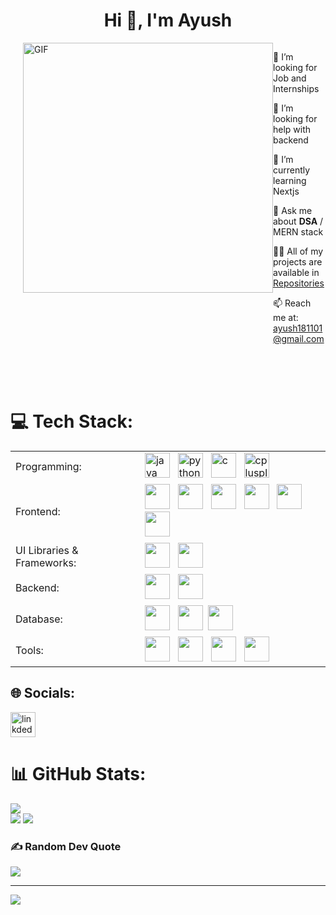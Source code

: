 <h1 align="center">Hi 👋, I'm Ayush</h1>
<!-- <h3 align="center">I am a web developer</h3> -->

<div style="display: flex; align-items: flex-start; justify-content: end;">
  <img align="right" alt="GIF" width="400" src="https://user-images.githubusercontent.com/74038190/229223263-cf2e4b07-2615-4f87-9c38-e37600f8381a.gif" style="max-width: 100%;">
  <br>
  <br>
  <div style="max-width: calc(100% - 420px);">
    <p>👯 I’m looking for Job and Internships</p>
    <p>🤝 I’m looking for help with backend</p>
    <p>🌱 I’m currently learning Nextjs</p>
    <p>💬 Ask me about <b>DSA</b> / MERN stack</p>
    <p>👨‍💻 All of my projects are available in <a href="https://github.com/AyushSharma567?tab=repositories">Repositories</a></p>
    <p>📫 Reach me at: <a href="mailto:ayush181101@gmail.com">ayush181101@gmail.com</a></p>
  </div>
</div>
<br>
<br>
<br>

# 💻 Tech Stack:
<table>
  <tr>
    <td>Programming:</td>
    <td>
    <img src="https://skillicons.dev/icons?i=java" alt="java" width="40" height="40"/> </a>&nbsp;
    <img src="https://skillicons.dev/icons?i=py" alt="python" width="40" height="40"/> </a>&nbsp;
    <img src="https://skillicons.dev/icons?i=c" alt="c" width="40" height="40"/> </a>&nbsp;
    <img src="https://skillicons.dev/icons?i=cpp" alt="cplusplus" width="40" height="40"/> </a>&nbsp;
    </td>
  </tr>
  <tr>
    <td>Frontend:</td>
    <td> <img src="https://skillicons.dev/icons?i=html"  width="40" height="40"/> </a>&nbsp;
     <img src="https://skillicons.dev/icons?i=css"  width="40" height="40"/> </a>&nbsp;
     <img src="https://skillicons.dev/icons?i=js"  width="40" height="40"/> </a>&nbsp; 
     <img src="https://skillicons.dev/icons?i=ts"  width="40" height="40"/> </a>&nbsp; 
     <img src="https://skillicons.dev/icons?i=react"  width="40" height="40"/> </a>&nbsp; 
     <img src="https://skillicons.dev/icons?i=next"  width="40" height="40"/> </a>&nbsp; 
    </td>
  </tr>
  <tr>
    <td>UI Libraries & Frameworks:</td>
    <td> 
      <img src="https://skillicons.dev/icons?i=bootstrap"  width="40" height="40"/> </a>&nbsp;
      <img src="https://skillicons.dev/icons?i=tailwind"  width="40" height="40"/> </a>&nbsp;
    </td>
  </tr>
  <tr>
    <td>Backend:</td>
    <td>
     <img src="https://skillicons.dev/icons?i=nodejs"  width="40" height="40"/> </a>&nbsp;
     <img src="https://skillicons.dev/icons?i=expressjs"  width="40" height="40"/> </a>&nbsp;
    </td>
  </tr>
  <tr>
    <td>Database:</td>
    <td> <img src="https://skillicons.dev/icons?i=mongodb"  width="40" height="40"/> </a>&nbsp; 
     <img src="https://skillicons.dev/icons?i=mysql"  width="40" height="40"/></a>&nbsp;
     <img src="https://skillicons.dev/icons?i=postgresql"  width="40" height="40"/> </a>&nbsp;
    </td>
  </tr>
  <tr>
    <td>Tools:</td>
    <td>
      <img src="https://skillicons.dev/icons?i=git"  width="40" height="40"/> </a>&nbsp;
      <img src="https://skillicons.dev/icons?i=bash"  width="40" height="40"/> </a>&nbsp;
      <img src="https://skillicons.dev/icons?i=linux"  width="40" height="40"/> </a>&nbsp;
      <img src="https://skillicons.dev/icons?i=postman"  width="40" height="40"/> </a>&nbsp;
    </td>
  </tr>
</table>

## 🌐 Socials:
[<img src="https://skillicons.dev/icons?i=linkedin" alt="linkdedin" width="40" height="40"/> </a>](https://linkedin.com/in/akashjana)

# 📊 GitHub Stats:
![](https://github-readme-stats.vercel.app/api?username=AkashJana18&theme=highcontrast&hide_border=false&include_all_commits=true&count_private=true)<br/>
![](https://github-readme-stats.vercel.app/api/top-langs/?username=AkashJana18&theme=highcontrast&hide_border=false&include_all_commits=true&count_private=true&layout=compact)
![](https://github-readme-streak-stats.herokuapp.com/?user=AkashJana18&theme=highcontrast&hide_border=false)<br/>

### ✍️ Random Dev Quote
![](https://quotes-github-readme.vercel.app/api?type=horizontal&theme=radical)

---
[![](https://visitcount.itsvg.in/api?id=AkashJana18&icon=0&color=12)](https://visitcount.itsvg.in)

<!-- Proudly created with GPRM ( https://gprm.itsvg.in ) -->
